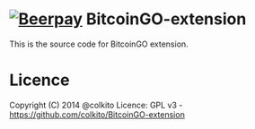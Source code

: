 [![Beerpay](http://test.beerpay.io/colkito/BitcoinGO-extension/badge.svg?style=flat-square)](http://test.beerpay.io/colkito/BitcoinGO-extension)
BitcoinGO-extension
=====================

This is the source code for BitcoinGO extension.

Licence
=======
Copyright (C) 2014 @colkito
Licence: GPL v3 - https://github.com/colkito/BitcoinGO-extension
